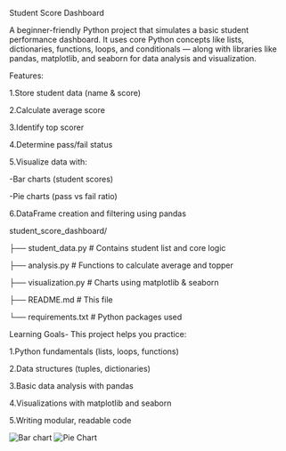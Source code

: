 Student Score Dashboard

A beginner-friendly Python project that simulates a basic student performance dashboard. It uses core Python concepts like lists, dictionaries, functions, loops, and conditionals — along with libraries like pandas, matplotlib, and seaborn for data analysis and visualization.


Features:

1.Store student data (name & score)

2.Calculate average score

3.Identify top scorer

4.Determine pass/fail status

5.Visualize data with:

-Bar charts (student scores)

-Pie charts (pass vs fail ratio)

6.DataFrame creation and filtering using pandas



student_score_dashboard/

├── student_data.py       # Contains student list and core logic

├── analysis.py           # Functions to calculate average and topper

├── visualization.py      # Charts using matplotlib & seaborn

├── README.md             # This file

└── requirements.txt      # Python packages used



Learning Goals-
This project helps you practice:

1.Python fundamentals (lists, loops, functions)

2.Data structures (tuples, dictionaries)

3.Basic data analysis with pandas

4.Visualizations with matplotlib and seaborn

5.Writing modular, readable code

![Bar chart](https://github.com/user-attachments/assets/a8cd0241-a5dd-4f5f-ae7c-0b28d9cddc66)
![Pie Chart](https://github.com/user-attachments/assets/7d03b51b-05a5-413f-b94d-5554674abcb9)
